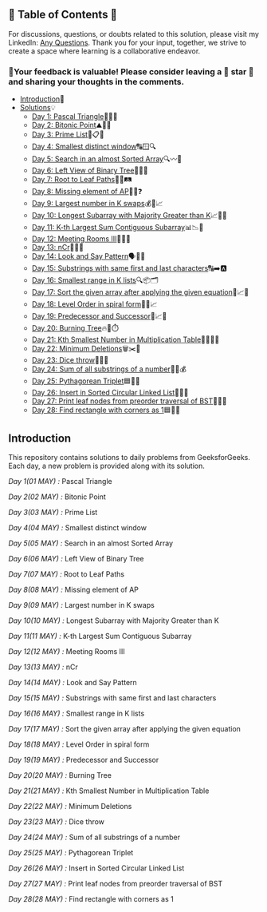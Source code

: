## 📜 Table of Contents 📜

For discussions, questions, or doubts related to this solution, please visit my LinkedIn: [Any Questions](https://www.linkedin.com/in/patel-hetkumar-sandipbhai-8b110525a). Thank you for your input, together, we strive to create a space where learning is a collaborative endeavor.

### 🔮Your feedback is valuable! Please consider leaving a 🌟 star 🌟 and sharing your thoughts in the comments.

- [Introduction](../README.md)📝
- [Solutions]()💡
  - [Day 1: Pascal Triangle](01(May)%20Pascal%20Triangle.md)📐➗🧠
  - [Day 2: Bitonic Point](02(May)%20Bitonic%20Point.md)⛰️🧭📍
  - [Day 3: Prime List](03(May)%20Prime%20List.md)🔢📋🔮
  - [Day 4: Smallest distinct window](04(May)%20Smallest%20distinct%20window.md)🔠🪟🔍
  - [Day 5: Search in an almost Sorted Array](05(May)%20Search%20in%20an%20almost%20Sorted%20Array.md)🔍〰️📜
  - [Day 6: Left View of Binary Tree](06(May)%20Left%20View%20of%20Binary%20Tree.md)🌳👀🧭
  - [Day 7: Root to Leaf Paths](07(May)%20Root%20to%20Leaf%20Paths.md)📍🍃🛤️
  - [Day 8: Missing element of AP](08(May)%20Missing%20element%20of%20AP.md)🔢➖❓
  - [Day 9: Largest number in K swaps](09(May)%20Largest%20number%20in%20K%20swaps.md)💰📲📈
  - [Day 10: Longest Subarray with Majority Greater than K](10(May)%20Longest%20Subarray%20with%20Majority%20Greater%20than%20K.md)📈🔢🚀
  - [Day 11: K-th Largest Sum Contiguous Subarray](11(May)%20K-th%20Largest%20Sum%20Contiguous%20Subarray.md)📊📉🧮
  - [Day 12: Meeting Rooms III](12(May)%20Meeting%20Rooms%20III.md)🏢📅💼
  - [Day 13: nCr](13(May)%20nCr.md)🔢🧮🧩
  - [Day 14: Look and Say Pattern](14(May)%20Look%20and%20Say%20Pattern.md)🗣️🧠🔄
  - [Day 15: Substrings with same first and last characters](15(May)%20Substrings%20with%20same%20first%20and%20last%20characters.md)🔠➡️🅰️
  - [Day 16: Smallest range in K lists](16(May)%20Smallest%20range%20in%20K%20lists.md)🔍📦🗂️
  - [Day 17: Sort the given array after applying the given equation](17(May)%20Sort%20the%20given%20array%20after%20applying%20the%20given%20equation.md)🔁📈📘
  - [Day 18: Level Order in spiral form](18(May)%20Level%20Order%20in%20spiral%20form.md)🌲🌀📈
  - [Day 19: Predecessor and Successor](19(May)%20Predecessor%20and%20Successor.md)🌳📈📍
  - [Day 20: Burning Tree](20(May)%20Burning%20Tree.md)🔥🌳⏱️
  - [Day 21: Kth Smallest Number in Multiplication Table](21(May)%20Kth%20Smallest%20Number%20in%20Multiplication%20Table.md)🔢🧑‍💻🧱
  - [Day 22: Minimum Deletions](22(May)%20Minimum%20Deletions.md)🗑️✂️🧹
  - [Day 23: Dice throw](23(May)%20Dice%20throw.md)🎲🧮🤔
  - [Day 24: Sum of all substrings of a number](24(May)%20Sum%20of%20all%20substrings%20of%20a%20number.md)🔢📱💰
  - [Day 25: Pythagorean Triplet](25(May)%20Pythagorean%20Triplet.md)🟦📐🔺
  - [Day 26: Insert in Sorted Circular Linked List](26(May)%20Insert%20in%20Sorted%20Circular%20Linked%20List.md)📐🔄🧵
  - [Day 27: Print leaf nodes from preorder traversal of BST](27(May)%20Print%20leaf%20nodes%20from%20preorder%20traversal%20of%20BST.md)🌲🔢🌿
  - [Day 28: Find rectangle with corners as 1](28(May)%20Find%20rectangle%20with%20corners%20as%201.md)🟦🔲📐


## Introduction

This repository contains solutions to daily problems from GeeksforGeeks. Each day, a new problem is provided along with its solution.

*Day 1(01 MAY) :* Pascal Triangle

*Day 2(02 MAY) :* Bitonic Point

*Day 3(03 MAY) :* Prime List

*Day 4(04 MAY) :* Smallest distinct window

*Day 5(05 MAY) :* Search in an almost Sorted Array

*Day 6(06 MAY) :* Left View of Binary Tree

*Day 7(07 MAY) :* Root to Leaf Paths

*Day 8(08 MAY) :* Missing element of AP

*Day 9(09 MAY) :* Largest number in K swaps

*Day 10(10 MAY) :* Longest Subarray with Majority Greater than K

*Day 11(11 MAY) :* K-th Largest Sum Contiguous Subarray

*Day 12(12 MAY) :* Meeting Rooms III

*Day 13(13 MAY) :* nCr

*Day 14(14 MAY) :* Look and Say Pattern

*Day 15(15 MAY) :* Substrings with same first and last characters

*Day 16(16 MAY) :* Smallest range in K lists

*Day 17(17 MAY) :* Sort the given array after applying the given equation

*Day 18(18 MAY) :* Level Order in spiral form

*Day 19(19 MAY) :* Predecessor and Successor

*Day 20(20 MAY) :* Burning Tree

*Day 21(21 MAY) :* Kth Smallest Number in Multiplication Table

*Day 22(22 MAY) :* Minimum Deletions

*Day 23(23 MAY) :* Dice throw

*Day 24(24 MAY) :* Sum of all substrings of a number

*Day 25(25 MAY) :* Pythagorean Triplet

*Day 26(26 MAY) :* Insert in Sorted Circular Linked List

*Day 27(27 MAY) :* Print leaf nodes from preorder traversal of BST

*Day 28(28 MAY) :* Find rectangle with corners as 1

<!--*Day 29(29 MAY) :* Sort a linked list of 0s, 1s and 2s

*Day 30(30 MAY) :* Find length of Loop-->
